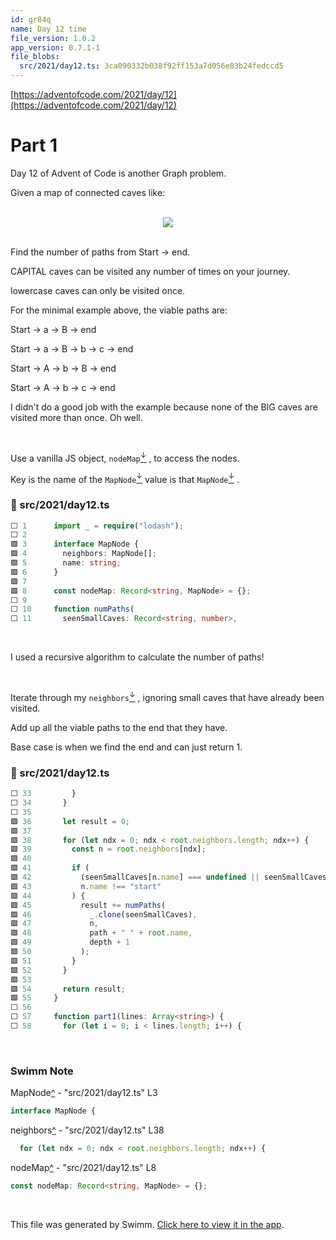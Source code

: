 ```yaml
---
id: gr84q
name: Day 12 time
file_version: 1.0.2
app_version: 0.7.1-1
file_blobs:
  src/2021/day12.ts: 3ca090332b038f92ff153a7d056e83b24fedccd5
---
```


[https://adventofcode.com/2021/day/12](https://adventofcode.com/2021/day/12)

# Part 1

Day 12 of Advent of Code is another Graph problem.

Given a map of connected caves like:

<br/>

<div align="center"><img src="https://firebasestorage.googleapis.com/v0/b/swimmio-content/o/repositories%2FZ2l0aHViJTNBJTNBZWxsaW90cy1hZHZlbnQtb2YtY29kZSUzQSUzQWVsbGlvdGZpc2tl%2F4a9e72c1-fa20-456d-a752-c69dad693e66.png?alt=media&token=814361fb-e71f-481d-a6bb-5e6d5ad85c5d" style="width:'50%'"/></div>

<br/>

Find the number of paths from Start -> end.

CAPITAL caves can be visited any number of times on your journey.

lowercase caves can only be visited once.

For the minimal example above, the viable paths are:

Start -> a -> B -> end

Start -> a -> B -> b -> c -> end

Start -> A -> b -> B -> end

Start -> A -> b -> c -> end

I didn't do a good job with the example because none of the BIG caves are visited more than once. Oh well.

<br/>

Use a vanilla JS object, `nodeMap`[<sup id="qrHkh">↓</sup>](#f-qrHkh) , to access the nodes.

Key is the name of the `MapNode`[<sup id="1QJuDD">↓</sup>](#f-1QJuDD) value is that `MapNode`[<sup id="1QJuDD">↓</sup>](#f-1QJuDD) .
<!-- NOTE-swimm-snippet: the lines below link your snippet to Swimm -->
### 📄 src/2021/day12.ts
```typescript
⬜ 1      import _ = require("lodash");
⬜ 2      
🟩 3      interface MapNode {
🟩 4        neighbors: MapNode[];
🟩 5        name: string;
🟩 6      }
🟩 7      
🟩 8      const nodeMap: Record<string, MapNode> = {};
⬜ 9      
⬜ 10     function numPaths(
⬜ 11       seenSmallCaves: Record<string, number>,
```

<br/>

I used a recursive algorithm to calculate the number of paths!

<br/>

Iterate through my `neighbors`[<sup id="12a9oD">↓</sup>](#f-12a9oD) , ignoring small caves that have already been visited.

Add up all the viable paths to the end that they have.

Base case is when we find the end and can just return 1.
<!-- NOTE-swimm-snippet: the lines below link your snippet to Swimm -->
### 📄 src/2021/day12.ts
```typescript
⬜ 33         }
⬜ 34       }
⬜ 35     
🟩 36       let result = 0;
🟩 37     
🟩 38       for (let ndx = 0; ndx < root.neighbors.length; ndx++) {
🟩 39         const n = root.neighbors[ndx];
🟩 40     
🟩 41         if (
🟩 42           (seenSmallCaves[n.name] === undefined || seenSmallCaves[n.name] === 1) &&
🟩 43           n.name !== "start"
🟩 44         ) {
🟩 45           result += numPaths(
🟩 46             _.clone(seenSmallCaves),
🟩 47             n,
🟩 48             path + " " + root.name,
🟩 49             depth + 1
🟩 50           );
🟩 51         }
🟩 52       }
🟩 53     
🟩 54       return result;
🟩 55     }
⬜ 56     
⬜ 57     function part1(lines: Array<string>) {
⬜ 58       for (let i = 0; i < lines.length; i++) {
```

<br/>

<!-- THIS IS AN AUTOGENERATED SECTION. DO NOT EDIT THIS SECTION DIRECTLY -->
### Swimm Note

<span id="f-1QJuDD">MapNode</span>[^](#1QJuDD) - "src/2021/day12.ts" L3
```typescript
interface MapNode {
```

<span id="f-12a9oD">neighbors</span>[^](#12a9oD) - "src/2021/day12.ts" L38
```typescript
  for (let ndx = 0; ndx < root.neighbors.length; ndx++) {
```

<span id="f-qrHkh">nodeMap</span>[^](#qrHkh) - "src/2021/day12.ts" L8
```typescript
const nodeMap: Record<string, MapNode> = {};
```

<br/>

This file was generated by Swimm. [Click here to view it in the app](https://app.swimm.io/repos/Z2l0aHViJTNBJTNBZWxsaW90cy1hZHZlbnQtb2YtY29kZSUzQSUzQWVsbGlvdGZpc2tl/docs/gr84q).